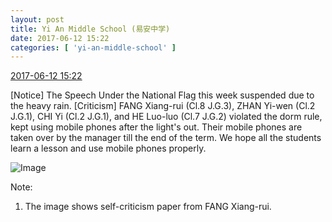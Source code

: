 ```yaml
---
layout: post
title: Yi An Middle School (易安中学)
date: 2017-06-12 15:22
categories: [ 'yi-an-middle-school' ]
---
```


<div class="weibo-info">
  <a href="http://weibo.com/6074218720/F7u0hc81R">2017-06-12 15:22</a>
</div>

[Notice] The Speech Under the National Flag this week suspended due to the heavy rain. [Criticism] FANG Xiang-rui (Cl.8 J.G.3), ZHAN Yi-wen (Cl.2 J.G.1), CHI Yi (Cl.2 J.G.1), and HE Luo-luo (Cl.7 J.G.2) violated the dorm rule, kept using mobile phones after the light's out. Their mobile phones are taken over by the manager till the end of the term. We hope all the students learn a lesson and use mobile phones properly.

<!-- more -->

![Image](https://wx4.sinaimg.cn/mw690/006D4NLGgy1fgig2y3hg0j30zk0qoq9q.jpg)

Note:
1. The image shows self-criticism paper from FANG Xiang-rui.
